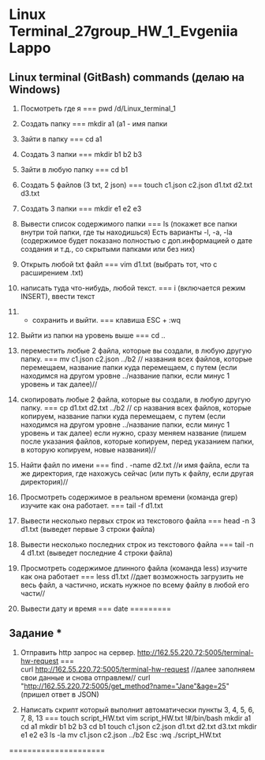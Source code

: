 # Linux Terminal_27group_HW_1_Evgeniia Lappo


## Linux terminal (GitBash) commands (делаю на Windows)

1. Посмотреть где я === pwd 
/d/Linux_terminal_1

2. Создать папку === mkdir a1 (a1 - имя папки
3. Зайти в папку === cd a1
4. Создать 3 папки === mkdir b1 b2 b3
5. Зайти в любую папку === cd b1
6. Создать 5 файлов (3 txt, 2 json) ===  touch c1.json c2.json d1.txt d2.txt d3.txt
7. Создать 3 папки ===  mkdir e1 e2 e3
8. Вывести список содержимого папки === ls (покажет все папки внутри той папки, где ты находишься)
Есть варианты -l, -a, -la (содержимое будет показано полностью с доп.информацией о дате создания и т.д., со скрытыми папками или без них)
9. Открыть любой txt файл === vim d1.txt (выбрать тот, что с расширением .txt)
10. написать туда что-нибудь, любой текст. === i (включается режим INSERT), ввести текст
11. + сохранить и выйти. === клавиша ESC + :wq
12. Выйти из папки на уровень выше === cd ..
13. переместить любые 2 файла, которые вы создали, в любую другую папку. ===  mv c1.json c2.json ../b2
// названия всех файлов, которые перемещаем,
название папки куда перемещаем, с путем (если находимся на другом уровне ../название папки, если минус 1 уровень и так далее)//
14. скопировать любые 2 файла, которые вы создали, в любую другую папку. ===  cp d1.txt d2.txt ../b2
// cp названия всех файлов, которые копируем,
название папки куда перемещаем, с путем (если находимся на другом уровне ../название папки, если минус 1 уровень и так далее)
если нужно, сразу меняем название (пишем после указания файлов, которые копируем, перед указанием папки, в которую копируем, новые названия)//
15. Найти файл по имени ===  find . -name d2.txt
//и имя файла, если та же директория, где нахожусь сейчас (или путь к файлу, если другая директория)//

16. Просмотреть содержимое в реальном времени (команда grep) изучите как она работает. === tail -f d1.txt
17. Вывести несколько первых строк из текстового файла === head -n 3 d1.txt (выведет первые 3 строки файла)
18. Вывести несколько последних строк из текстового файла === tail -n 4 d1.txt (выведет последние 4 строки файла)
19. Просмотреть содержимое длинного файла (команда less) изучите как она работает === less d1.txt
//дает возможность загрузить не весь файл, а частично, искать нужное по всему файлу в любой его части//
20. Вывести дату и время === date
=========

## Задание *
1. Отправить http запрос на сервер.
http://162.55.220.72:5005/terminal-hw-request ===  
curl http://162.55.220.72:5005/terminal-hw-request 
//далее заполняем свои данные и снова отправлем//
curl "http://162.55.220.72:5005/get_method?name="Jane"&age=25"
(пришел ответ в JSON)

2.  Написать скрипт который выполнит автоматически пункты 3, 4, 5, 6, 7, 8, 13  ===
touch script_HW.txt
vim script_HW.txt
!#/bin/bash
mkdir a1
cd a1
mkdir b1 b2 b3
cd b1
touch c1.json c2.json d1.txt d2.txt d3.txt
mkdir e1 e2 e3
ls -la
mv c1.json c2.json ../b2
Esc 
:wq
./script_HW.txt

=====================
